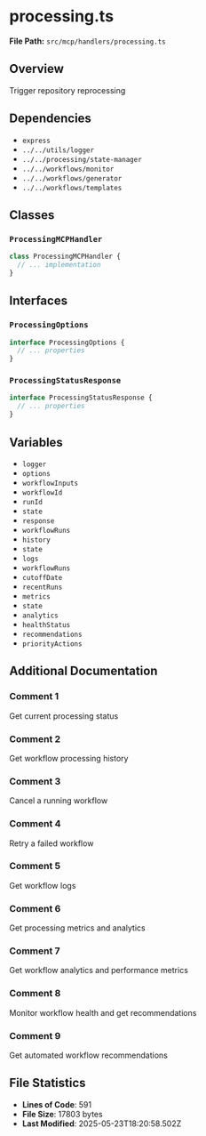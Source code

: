 # processing.ts

**File Path:** `src/mcp/handlers/processing.ts`

## Overview

Trigger repository reprocessing

## Dependencies

- `express`
- `../../utils/logger`
- `../../processing/state-manager`
- `../../workflows/monitor`
- `../../workflows/generator`
- `../../workflows/templates`

## Classes

### `ProcessingMCPHandler`

```typescript
class ProcessingMCPHandler {
  // ... implementation
}
```

## Interfaces

### `ProcessingOptions`

```typescript
interface ProcessingOptions {
  // ... properties
}
```

### `ProcessingStatusResponse`

```typescript
interface ProcessingStatusResponse {
  // ... properties
}
```

## Variables

- `logger`
- `options`
- `workflowInputs`
- `workflowId`
- `runId`
- `state`
- `response`
- `workflowRuns`
- `history`
- `state`
- `logs`
- `workflowRuns`
- `cutoffDate`
- `recentRuns`
- `metrics`
- `state`
- `analytics`
- `healthStatus`
- `recommendations`
- `priorityActions`

## Additional Documentation

### Comment 1

Get current processing status

### Comment 2

Get workflow processing history

### Comment 3

Cancel a running workflow

### Comment 4

Retry a failed workflow

### Comment 5

Get workflow logs

### Comment 6

Get processing metrics and analytics

### Comment 7

Get workflow analytics and performance metrics

### Comment 8

Monitor workflow health and get recommendations

### Comment 9

Get automated workflow recommendations

## File Statistics

- **Lines of Code**: 591
- **File Size**: 17803 bytes
- **Last Modified**: 2025-05-23T18:20:58.502Z

